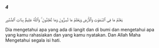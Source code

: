 ##### 4

<span class="ayah">يَعْلَمُ مَا فِى ٱلسَّمَٰوَٰتِ وَٱلْأَرْضِ وَيَعْلَمُ مَا تُسِرُّونَ وَمَا تُعْلِنُونَ ۚ وَٱللَّهُ عَلِيمٌۢ بِذَاتِ ٱلصُّدُورِ</span>

<span class="ayah_translation">Dia mengetahui apa yang ada di langit dan di bumi dan mengetahui apa yang kamu rahasiakan dan yang kamu nyatakan. Dan Allah Maha Mengetahui segala isi hati.</span>
